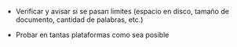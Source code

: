 
* Verificar y avisar si se pasan limites (espacio en disco, tamaño de documento, cantidad de palabras, etc.)

* Probar en tantas plataformas como sea posible
